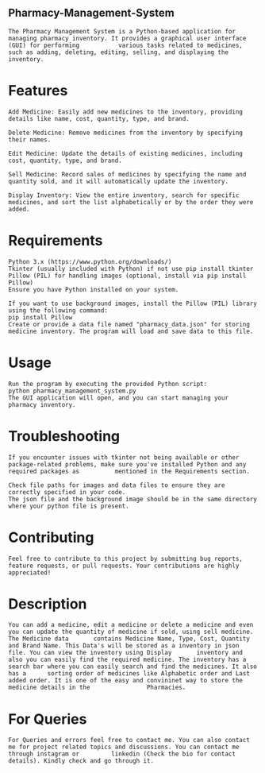 ## Pharmacy-Management-System

    The Pharmacy Management System is a Python-based application for managing pharmacy inventory. It provides a graphical user interface (GUI) for performing           various tasks related to medicines, such as adding, deleting, editing, selling, and displaying the inventory.


# Features 

    Add Medicine: Easily add new medicines to the inventory, providing details like name, cost, quantity, type, and brand.
    
    Delete Medicine: Remove medicines from the inventory by specifying their names.
    
    Edit Medicine: Update the details of existing medicines, including cost, quantity, type, and brand.
    
    Sell Medicine: Record sales of medicines by specifying the name and quantity sold, and it will automatically update the inventory.
    
    Display Inventory: View the entire inventory, search for specific medicines, and sort the list alphabetically or by the order they were added.


# Requirements
    Python 3.x (https://www.python.org/downloads/)
    Tkinter (usually included with Python) if not use pip install tkinter
    Pillow (PIL) for handling images (optional, install via pip install Pillow)
    Ensure you have Python installed on your system.
    
    If you want to use background images, install the Pillow (PIL) library using the following command:
    pip install Pillow
    Create or provide a data file named "pharmacy_data.json" for storing medicine inventory. The program will load and save data to this file.


# Usage
    Run the program by executing the provided Python script:
    python pharmacy_management_system.py
    The GUI application will open, and you can start managing your pharmacy inventory.


# Troubleshooting
    If you encounter issues with tkinter not being available or other package-related problems, make sure you've installed Python and any required packages as          mentioned in the Requirements section.
    
    Check file paths for images and data files to ensure they are correctly specified in your code.
    The json file and the background image should be in the same directory where your python file is present.


# Contributing
    Feel free to contribute to this project by submitting bug reports, feature requests, or pull requests. Your contributions are highly appreciated!


# Description 
    You can add a medicine, edit a medicine or delete a medicine and even you can update the quantity of medicine if sold, using sell medicine. The Medicine data       contains Medicine Name, Type, Cost, Quantity and Brand Name. This Data's will be stored as a inventory in json file. You can view the inventory using Display       inventory and also you can easily find the required medicine. The inventory has a search bar where you can easily search and find the medicines. It also has a      sorting order of medicines like Alphabetic order and Last added order. It is one of the easy and convininet way to store the medicine details in the                Pharmacies.


# For Queries
    For Queries and errors feel free to contact me. You can also contact me for project related topics and discussions. You can contact me through instagram or         linkedin (Check the bio for contact details). Kindly check and go through it.
